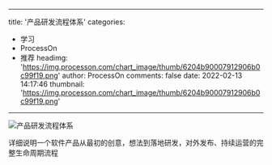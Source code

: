 
---
title: '产品研发流程体系'
categories: 
 - 学习
 - ProcessOn
 - 推荐
headimg: 'https://img.processon.com/chart_image/thumb/6204b90007912906b0c99f19.png'
author: ProcessOn
comments: false
date: 2022-02-13 14:17:46
thumbnail: 'https://img.processon.com/chart_image/thumb/6204b90007912906b0c99f19.png'
---

<div>   
<img class="thumb" alt="产品研发流程体系" src="https://img.processon.com/chart_image/thumb/6204b90007912906b0c99f19.png" referrerpolicy="no-referrer">
<p>详细说明一个软件产品从最初的创意，想法到落地研发，对外发布、持续运营的完整生命周期流程</p>  
</div>
            